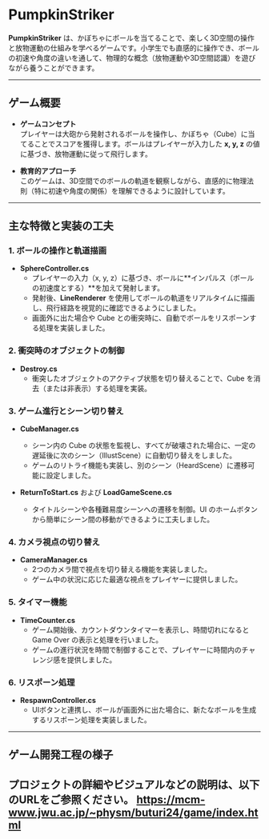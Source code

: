 # PumpkinStriker

**PumpkinStriker** は、かぼちゃにボールを当てることで、楽しく3D空間の操作と放物運動の仕組みを学べるゲームです。小学生でも直感的に操作でき、ボールの初速や角度の違いを通して、物理的な概念（放物運動や3D空間認識）を遊びながら養うことができます。

---

## ゲーム概要

- **ゲームコンセプト**  
  プレイヤーは大砲から発射されるボールを操作し、かぼちゃ（Cube）に当てることでスコアを獲得します。ボールはプレイヤーが入力した **x, y, z** の値に基づき、放物運動に従って飛行します。

- **教育的アプローチ**  
  このゲームは、3D空間でのボールの軌道を観察しながら、直感的に物理法則（特に初速や角度の関係）を理解できるように設計しています。

---

## 主な特徴と実装の工夫

### 1. ボールの操作と軌道描画
- **SphereController.cs**  
  - プレイヤーの入力（x, y, z）に基づき、ボールに**インパルス（ボールの初速度とする）**を加えて発射します。  
  - 発射後、**LineRenderer** を使用してボールの軌道をリアルタイムに描画し、飛行経路を視覚的に確認できるようにしました。
  - 画面外に出た場合や Cube との衝突時に、自動でボールをリスポーンする処理を実装しました。

### 2. 衝突時のオブジェクトの制御
- **Destroy.cs**  
  - 衝突したオブジェクトのアクティブ状態を切り替えることで、Cube を消去（または非表示）する処理を実装。

### 3. ゲーム進行とシーン切り替え
- **CubeManager.cs**  
  - シーン内の Cube の状態を監視し、すべてが破壊された場合に、一定の遅延後に次のシーン（IllustScene）に自動切り替えをしました。
  - ゲームのリトライ機能も実装し、別のシーン（HeardScene）に遷移可能に設定しました。
  
- **ReturnToStart.cs** および **LoadGameScene.cs**  
  - タイトルシーンや各種難易度シーンへの遷移を制御。UI のホームボタンから簡単にシーン間の移動ができるように工夫しました。

### 4. カメラ視点の切り替え
- **CameraManager.cs**  
  - 2つのカメラ間で視点を切り替える機能を実装しました。  
  - ゲーム中の状況に応じた最適な視点をプレイヤーに提供しました。

### 5. タイマー機能
- **TimeCounter.cs**  
  - ゲーム開始後、カウントダウンタイマーを表示し、時間切れになると Game Over の表示と処理を行いました。
  - ゲームの進行状況を時間で制御することで、プレイヤーに時間内のチャレンジ感を提供しました。

### 6. リスポーン処理
- **RespawnController.cs**  
  - UIボタンと連携し、ボールが画面外に出た場合に、新たなボールを生成するリスポーン処理を実装しました。

---

## ゲーム開発工程の様子
プロジェクトの詳細やビジュアルなどの説明は、以下のURLをご参照ください。
https://mcm-www.jwu.ac.jp/~physm/buturi24/game/index.html
---
